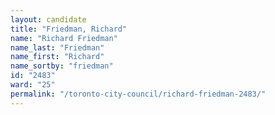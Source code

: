 ```yaml
---
layout: candidate
title: "Friedman, Richard"
name: "Richard Friedman"
name_last: "Friedman"
name_first: "Richard"
name_sortby: "friedman"
id: "2483"
ward: "25"
permalink: "/toronto-city-council/richard-friedman-2483/"
---
```

